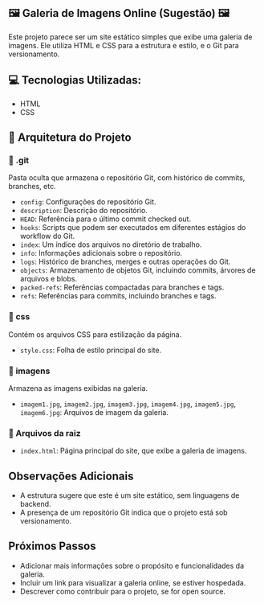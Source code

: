##  🖼️ Galeria de Imagens Online (Sugestão) 🖼️

Este projeto parece ser um site estático simples que exibe uma galeria de imagens. Ele utiliza HTML e CSS para a estrutura e estilo, e o Git para versionamento.

## 💻 Tecnologias Utilizadas:

- HTML
- CSS

## 📂 Arquitetura do Projeto

### 📁 .git

Pasta oculta que armazena o repositório Git, com histórico de commits, branches, etc.

- `config`: Configurações do repositório Git.
- `description`: Descrição do repositório.
- `HEAD`: Referência para o último commit checked out. 
- `hooks`: Scripts que podem ser executados em diferentes estágios do workflow do Git.
- `index`: Um índice dos arquivos no diretório de trabalho.
- `info`: Informações adicionais sobre o repositório.
- `logs`: Histórico de branches, merges e outras operações do Git.
- `objects`: Armazenamento de objetos Git, incluindo commits, árvores de arquivos e blobs. 
- `packed-refs`: Referências compactadas para branches e tags.
- `refs`:  Referências para commits, incluindo branches e tags.

### 📁 css

Contém os arquivos CSS para estilização da página.

- `style.css`: Folha de estilo principal do site.

### 📁 imagens

Armazena as imagens exibidas na galeria.

- `imagem1.jpg`, `imagem2.jpg`, `imagem3.jpg`, `imagem4.jpg`, `imagem5.jpg`, `imagem6.jpg`: Arquivos de imagem da galeria.

### 📄 Arquivos da raiz

- `index.html`: Página principal do site, que exibe a galeria de imagens.

## Observações Adicionais

- A estrutura sugere que este é um site estático, sem linguagens de backend.
- A presença de um repositório Git indica que o projeto está sob versionamento.

## Próximos Passos

- Adicionar mais informações sobre o propósito e funcionalidades da galeria.
- Incluir um link para visualizar a galeria online, se estiver hospedada.
- Descrever como contribuir para o projeto, se for open source. 
